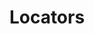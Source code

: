 ---
layout: page
title: Locators
permalink: /selenium/lessons/locators.html
description: "A look at all the locator strategies available in Selenium WebDriver"
comments: true
signoff: true
redirect_to:
  - https://automationintesting.com/selenium/lessons/locators.html
---